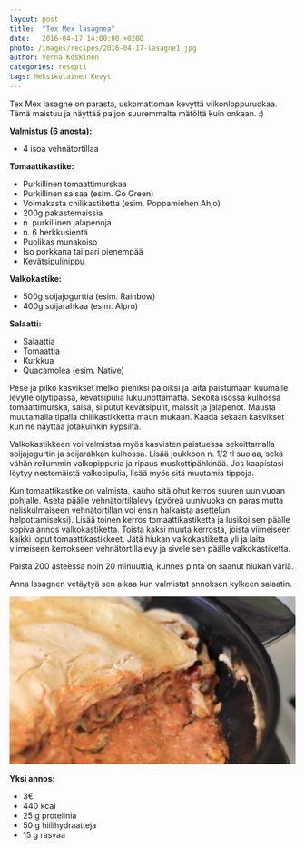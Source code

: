 ```yaml
---
layout: post
title:  "Tex Mex lasagnea"
date:   2016-04-17 14:00:00 +0200
photo: /images/recipes/2016-04-17-lasagne1.jpg
author: Verna Koskinen
categories: resepti
tags: Meksikolainen Kevyt
---
```


Tex Mex lasagne on parasta, uskomattoman kevyttä viikonloppuruokaa. Tämä maistuu ja näyttää paljon suuremmalta mätöltä kuin onkaan. :)

**Valmistus (6 anosta):**

- 4 isoa vehnätortillaa

**Tomaattikastike:**

- Purkillinen tomaattimurskaa
- Purkillinen salsaa (esim. Go Green)
- Voimakasta chilikastiketta (esim. Poppamiehen Ahjo)
- 200g pakastemaissia
- n. purkillinen jalapenoja
- n. 6 herkkusientä
- Puolikas munakoiso
- Iso porkkana tai pari pienempää
- Kevätsipulinippu

**Valkokastike:**

- 500g soijajogurttia (esim. Rainbow)
- 400g soijarahkaa (esim. Alpro)

**Salaatti:**

- Salaattia
- Tomaattia
- Kurkkua
- Quacamolea (esim. Native)

Pese ja pilko kasvikset melko pieniksi paloiksi ja laita paistumaan kuumalle levylle öljytipassa, kevätsipulia lukuunottamatta. Sekoita isossa kulhossa tomaattimurska, salsa, silputut kevätsipulit, maissit ja jalapenot. Mausta muutamalla tipalla chilikastikketta maun mukaan. Kaada sekaan kasvikset kun ne näyttää jotakuinkin kypsiltä.

Valkokastikkeen voi valmistaa myös kasvisten paistuessa sekoittamalla soijajogurtin ja soijarahkan kulhossa. Lisää joukkoon n. 1/2 tl suolaa, sekä vähän reilummin valkopippuria ja ripaus muskottipähkinää. Jos kaapistasi löytyy nestemäistä valkosipulia, lisää myös sitä muutamia tippoja.

Kun tomaattikastike on valmista, kauho sitä ohut kerros suuren uunivuoan pohjalle. Aseta päälle vehnätortillalevy (pyöreä uunivuoka on paras mutta neliskulmaiseen vehnätortillan voi ensin halkaista asettelun helpottamiseksi). Lisää toinen kerros tomaattikastiketta ja lusikoi sen päälle sopiva annos valkokastiketta. Toista kaksi muuta kerrosta, joista viimeiseen kaikki loput tomaattikastikkeet. Jätä hiukan valkokastiketta yli ja laita viimeiseen kerrokseen vehnätortillalevy ja sivele sen päälle valkokastiketta.

Paista 200 asteessa noin 20 minuuttia, kunnes pinta on saanut hiukan väriä.

Anna lasagnen vetäytyä sen aikaa kun valmistat annoksen kylkeen salaatin.

![lasagne](/images/recipes/2016-04-17-lasagne2.jpg)

**Yksi annos:**

- 3€
- 440 kcal
- 25 g proteiinia
- 50 g hiilihydraatteja
- 15 g rasvaa
